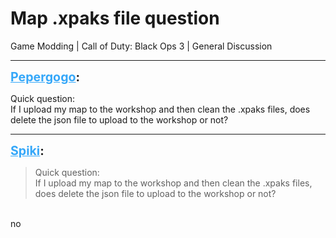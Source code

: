 # Map .xpaks file question
Game Modding | Call of Duty: Black Ops 3 | General Discussion

---
<strong style="font-size: 1.4em;"><span style="text-decoration: underline;text-decoration-color: #34a7f9;"><span style="color:#34a7f9;">Pepergogo</span></span>:</strong>

<p>Quick question:<br />If I upload my map to the workshop and then clean the .xpaks files, does delete the json file to upload to the workshop or not?</p>

---
<strong style="font-size: 1.4em;"><span style="text-decoration: underline;text-decoration-color: #34a7f9;"><span style="color:#34a7f9;">Spiki</span></span>:</strong>

<p><blockquote>Quick question:<br />If I upload my map to the workshop and then clean the .xpaks files, does delete the json file to upload to the workshop or not?<br /></blockquote><br />no</p>
